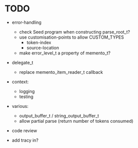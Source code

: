 # TODO

* error-handling
    * check Seed program when constructing parse_root_t?
    * use customisation-points to allow CUSTOM_TYPES
        * token-index
        * source-location
    * make error_level_t a property of memento_t?

* delegate_t
    * replace memento_item_reader_t callback

* context:
    * logging
    * testing

* various:
    * output_buffer_t / string_output_buffer_t
    * allow partial parse (return number of tokens consumed)

* code review

* add tracy in?
